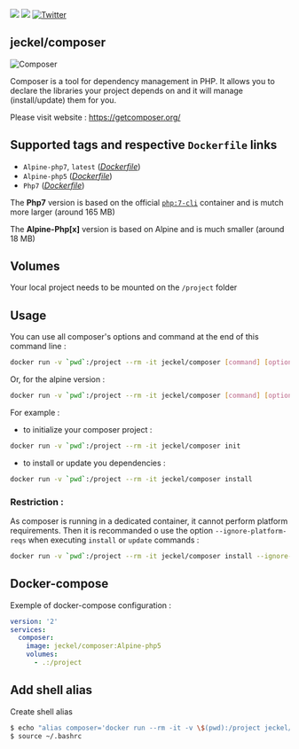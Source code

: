 [![](https://images.microbadger.com/badges/image/jeckel/composer.svg)](https://microbadger.com/images/jeckel/composer "Get your own image badge on microbadger.com") [![](https://images.microbadger.com/badges/version/jeckel/composer.svg)](https://microbadger.com/images/jeckel/composer "Get your own version badge on microbadger.com") [![Twitter](https://img.shields.io/badge/Twitter-%40jeckel4-blue.svg)](https://twitter.com/intent/user?screen_name=jeckel4)

## jeckel/composer

![Composer](https://getcomposer.org/img/logo-composer-transparent5.png)

Composer is a tool for dependency management in PHP. It allows you to declare the libraries your project depends on and it will manage (install/update) them for you.
 
Please visit website : https://getcomposer.org/

## Supported tags and respective `Dockerfile` links

* `Alpine-php7`, `latest` (*[Dockerfile](https://github.com/jeckel/dockerfiles/blob/master/composer/Alpine-php7/Dockerfile)*)
* `Alpine-php5` (*[Dockerfile](https://github.com/jeckel/dockerfiles/blob/master/composer/Alpine-php5/Dockerfile)*)
* `Php7` (*[Dockerfile](https://github.com/jeckel/dockerfiles/blob/master/composer/Php7/Dockerfile)*)

The **Php7** version is based on the official [`php:7-cli`](https://hub.docker.com/_/php/) container and is mutch more larger (around 165 MB)

The **Alpine-Php[x]** version is based on Alpine and is much smaller (around 18 MB) 

## Volumes
Your local project needs to be mounted on the `/project` folder

## Usage

You can use all composer's options and command at the end of this command line :

```bash
docker run -v `pwd`:/project --rm -it jeckel/composer [command] [options]
```
Or, for the alpine version :
```bash
docker run -v `pwd`:/project --rm -it jeckel/composer [command] [options]
```


For example :
* to initialize your composer project :
```bash
docker run -v `pwd`:/project --rm -it jeckel/composer init
```
* to install or update you dependencies :
```bash
docker run -v `pwd`:/project --rm -it jeckel/composer install
```

### Restriction :
As composer is running in a dedicated container, it cannot perform platform requirements. Then it is recommanded o use the option `--ignore-platform-reqs` when executing `install` or `update` commands :

```bash
docker run -v `pwd`:/project --rm -it jeckel/composer install --ignore-platform-reqs
```

## Docker-compose

Exemple of docker-compose configuration :

```yaml
version: '2'
services:
  composer:
    image: jeckel/composer:Alpine-php5
    volumes:
      - .:/project
```

## Add shell alias

Create shell alias

```bash
$ echo "alias composer='docker run --rm -it -v \$(pwd):/project jeckel/composer'" >> ~/.bashrc
$ source ~/.bashrc
```